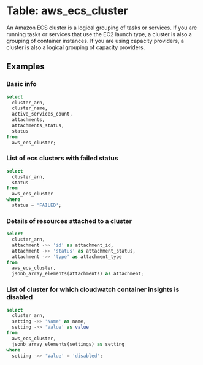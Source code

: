 # Table: aws_ecs_cluster

An Amazon ECS cluster is a logical grouping of tasks or services. If you are running tasks or services that use the EC2 launch type, a cluster is also a grouping of container instances. If you are using capacity providers, a cluster is also a logical grouping of capacity providers.

## Examples

### Basic info

```sql
select
  cluster_arn,
  cluster_name,
  active_services_count,
  attachments,
  attachments_status,
  status
from
  aws_ecs_cluster;
```


### List of ecs clusters with failed status

```sql
select
  cluster_arn,
  status
from
  aws_ecs_cluster
where
  status = 'FAILED';
```


### Details of resources attached to a cluster

```sql
select
  cluster_arn,
  attachment ->> 'id' as attachment_id,
  attachment ->> 'status' as attachment_status,
  attachment ->> 'type' as attachment_type
from
  aws_ecs_cluster,
  jsonb_array_elements(attachments) as attachment;
```


### List of cluster for which cloudwatch container insights is disabled

```sql
select
  cluster_arn,
  setting ->> 'Name' as name,
  setting ->> 'Value' as value
from
  aws_ecs_cluster,
  jsonb_array_elements(settings) as setting
where
  setting ->> 'Value' = 'disabled';
```